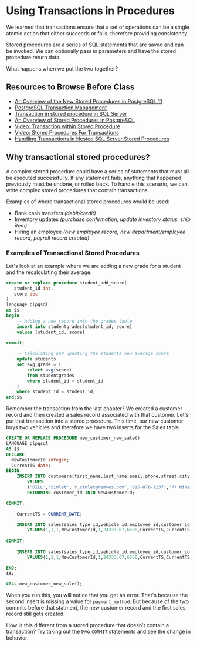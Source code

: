 # Using Transactions in Procedures

We learned that transactions ensure that a set of operations can be a single atomic action that either succeeds or fails, therefore providing consistency.

Stored procedures are a series of SQL statements that are saved and can be invoked. We can optionally pass in parameters and have the stored procedure return data.

What happens when we put the two together?

## Resources to Browse Before Class

- [An Overview of the New Stored Procedures in PostgreSQL 11](https://severalnines.com/database-blog/overview-new-stored-procedures-postgresql-11#:~:text=Traditionally%2C%20PostgreSQL%20has%20provided%20all,or%20open%20a%20new%20one.)
- [PostgreSQL Transaction Management](https://www.postgresql.org/docs/11/plpgsql-transactions.html)
- [Transaction in stored procedure in SQL Server](http://techfunda.com/howto/192/transaction-in-stored-procedure)
- [An Overview of Stored Procedures in PostgreSQL](https://severalnines.com/database-blog/overview-new-stored-procedures-postgresql-11#:~:text=Traditionally%2C%20PostgreSQL%20has%20provided%20all,or%20open%20a%20new%20one.)
- [Video: Transaction within Stored Procedure](https://www.youtube.com/watch?v=KGpWMyb4ODA)
- [Video: Stored Procedures For Transactions](https://www.youtube.com/watch?v=njnbdnEnmlc)
- [Handling Transactions in Nested SQL Server Stored Procedures](https://www.mssqltips.com/sqlservertip/4897/handling-transactions-in-nested-sql-server-stored-procedures/)

## Why transactional stored procedures?

A complex stored procedure could have a series of statements that must all be executed successfully. If any statement fails, anything that happened previously must be undone, or rolled back. To handle this scenario, we can write complex stored procedures that contain transactions.

Examples of where transactional stored procedures would be used:

* Bank cash transfers _(debit/credit)_
* Inventory updates _(purchase confirmation, update inventory status, ship item)_
* Hiring an employee _(new employee record, new department/employee record, payroll record created)_

### Examples of Transactional Stored Procedures 

Let's look at an example where we are adding a new grade for a student and the recalculating their average.

```sql
create or replace procedure student_add_score(
   student_id int,
   score dec
)
language plpgsql    
as $$
begin
    -- Adding a new record into the grades table 
    insert into studentgrades(student_id, score) 
    values (student_id, score)
    
commit;

    -- Calculating and updating the students new average score
    update students 
    set avg_grade = (
        select avg(score) 
        from studentgrades
        where student_id = student_id
    ) 
    where student_id = student_id;
end;$$
```

Remember the transaction from the last chapter? We created a customer record and then created a sales record associated with that customer. Let's put that transaction into a stored procedure. This time, our new customer buys two vehicles and therefore we have two inserts for the Sales table.

```sql
CREATE OR REPLACE PROCEDURE new_customer_new_sale()
LANGUAGE plpgsql
AS $$
DECLARE 
  NewCustomerId integer;
  CurrentTS date;
BEGIN
	INSERT INTO customers(first_name,last_name,email,phone,street,city,state,zipcode,company_name)
		VALUES
		('BILL','Simlet','r.simlet@remves.com','615-876-1237','77 Miner Lane','San Jose','CA','95008','Remves') 
		RETURNING customer_id INTO NewCustomerId;

COMMIT;

	CurrentTS = CURRENT_DATE;

	INSERT INTO sales(sales_type_id,vehicle_id,employee_id,customer_id,dealership_id,price,deposit,purchase_date,pickup_date,invoice_number,payment_method)
		VALUES(1,1,1,NewCustomerId,1,24333.67,6500,CurrentTS,CurrentTS + interval '7 days',1273592747, 'solo');
		
COMMIT;
		
	INSERT INTO sales(sales_type_id,vehicle_id,employee_id,customer_id,dealership_id,price,deposit,purchase_date,pickup_date,invoice_number,payment_method)
		VALUES(1,1,1,NewCustomerId,1,24333.67,6500,CurrentTS,CurrentTS + interval '7 days',1273592747);

END;
$$;

CALL new_customer_new_sale();
```

When you run this, you will notice that you get an error. That's because the second insert is missing a value for `payment_method`. But because of the two commits before that statment, the new customer record and the first sales record still gets created.

How is this different from a stored procedure that doesn't contain a transaction? Try taking out the two `COMMIT` statements and see the change in behavior.
